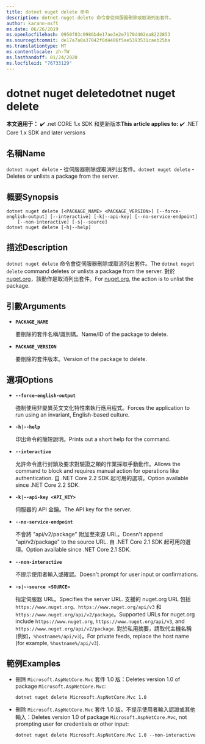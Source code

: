 ```yaml
---
title: dotnet nuget delete 命令
description: dotnet-nuget-delete 命令會從伺服器刪除或取消列出套件。
author: karann-msft
ms.date: 06/26/2019
ms.openlocfilehash: 0950f03c0986bde17ae3e2e7170d402ea8222853
ms.sourcegitcommit: de17a7a0a37042f0d4406f5ae5393531caeb25ba
ms.translationtype: MT
ms.contentlocale: zh-TW
ms.lasthandoff: 01/24/2020
ms.locfileid: "76733129"
---
```

# <a name="dotnet-nuget-delete"></a><span data-ttu-id="58ebc-103">dotnet nuget delete</span><span class="sxs-lookup"><span data-stu-id="58ebc-103">dotnet nuget delete</span></span>

<span data-ttu-id="58ebc-104">**本文適用于：** ✔️ .net CORE 1.x SDK 和更新版本</span><span class="sxs-lookup"><span data-stu-id="58ebc-104">**This article applies to:** ✔️ .NET Core 1.x SDK and later versions</span></span>

<!-- todo: uncomment when all CLI commands are reviewed
[!INCLUDE [topic-appliesto-net-core-all](../../../includes/topic-appliesto-net-core-all.md)]
-->

## <a name="name"></a><span data-ttu-id="58ebc-105">名稱</span><span class="sxs-lookup"><span data-stu-id="58ebc-105">Name</span></span>

<span data-ttu-id="58ebc-106">`dotnet nuget delete` - 從伺服器刪除或取消列出套件。</span><span class="sxs-lookup"><span data-stu-id="58ebc-106">`dotnet nuget delete` - Deletes or unlists a package from the server.</span></span>

## <a name="synopsis"></a><span data-ttu-id="58ebc-107">概要</span><span class="sxs-lookup"><span data-stu-id="58ebc-107">Synopsis</span></span>

```dotnetcli
dotnet nuget delete [<PACKAGE_NAME> <PACKAGE_VERSION>] [--force-english-output] [--interactive] [-k|--api-key] [--no-service-endpoint]
    [--non-interactive] [-s|--source]
dotnet nuget delete [-h|--help]
```

## <a name="description"></a><span data-ttu-id="58ebc-108">描述</span><span class="sxs-lookup"><span data-stu-id="58ebc-108">Description</span></span>

<span data-ttu-id="58ebc-109">`dotnet nuget delete` 命令會從伺服器刪除或取消列出套件。</span><span class="sxs-lookup"><span data-stu-id="58ebc-109">The `dotnet nuget delete` command deletes or unlists a package from the server.</span></span> <span data-ttu-id="58ebc-110">對於 [nuget.org](https://www.nuget.org/)，該動作是取消列出套件。</span><span class="sxs-lookup"><span data-stu-id="58ebc-110">For [nuget.org](https://www.nuget.org/), the action is to unlist the package.</span></span>

## <a name="arguments"></a><span data-ttu-id="58ebc-111">引數</span><span class="sxs-lookup"><span data-stu-id="58ebc-111">Arguments</span></span>

* **`PACKAGE_NAME`**

  <span data-ttu-id="58ebc-112">要刪除的套件名稱/識別碼。</span><span class="sxs-lookup"><span data-stu-id="58ebc-112">Name/ID of the package to delete.</span></span>

* **`PACKAGE_VERSION`**

  <span data-ttu-id="58ebc-113">要刪除的套件版本。</span><span class="sxs-lookup"><span data-stu-id="58ebc-113">Version of the package to delete.</span></span>

## <a name="options"></a><span data-ttu-id="58ebc-114">選項</span><span class="sxs-lookup"><span data-stu-id="58ebc-114">Options</span></span>

* **`--force-english-output`**

  <span data-ttu-id="58ebc-115">強制使用非變異英文文化特性來執行應用程式。</span><span class="sxs-lookup"><span data-stu-id="58ebc-115">Forces the application to run using an invariant, English-based culture.</span></span>

* **`-h|--help`**

  <span data-ttu-id="58ebc-116">印出命令的簡短說明。</span><span class="sxs-lookup"><span data-stu-id="58ebc-116">Prints out a short help for the command.</span></span>

* **`--interactive`**

  <span data-ttu-id="58ebc-117">允許命令進行封鎖及要求對驗證之類的作業採取手動動作。</span><span class="sxs-lookup"><span data-stu-id="58ebc-117">Allows the command to block and requires manual action for operations like authentication.</span></span> <span data-ttu-id="58ebc-118">自 .NET Core 2.2 SDK 起可用的選項。</span><span class="sxs-lookup"><span data-stu-id="58ebc-118">Option available since .NET Core 2.2 SDK.</span></span>

* **`-k|--api-key <API_KEY>`**

  <span data-ttu-id="58ebc-119">伺服器的 API 金鑰。</span><span class="sxs-lookup"><span data-stu-id="58ebc-119">The API key for the server.</span></span>

* **`--no-service-endpoint`**

  <span data-ttu-id="58ebc-120">不會將 "api/v2/package" 附加至來源 URL。</span><span class="sxs-lookup"><span data-stu-id="58ebc-120">Doesn't append "api/v2/package" to the source URL.</span></span> <span data-ttu-id="58ebc-121">自 .NET Core 2.1 SDK 起可用的選項。</span><span class="sxs-lookup"><span data-stu-id="58ebc-121">Option available since .NET Core 2.1 SDK.</span></span>

* **`--non-interactive`**

  <span data-ttu-id="58ebc-122">不提示使用者輸入或確認。</span><span class="sxs-lookup"><span data-stu-id="58ebc-122">Doesn't prompt for user input or confirmations.</span></span>

* **`-s|--source <SOURCE>`**

  <span data-ttu-id="58ebc-123">指定伺服器 URL。</span><span class="sxs-lookup"><span data-stu-id="58ebc-123">Specifies the server URL.</span></span> <span data-ttu-id="58ebc-124">支援的 nuget.org URL 包括 `https://www.nuget.org`、`https://www.nuget.org/api/v3` 和 `https://www.nuget.org/api/v2/package`。</span><span class="sxs-lookup"><span data-stu-id="58ebc-124">Supported URLs for nuget.org include `https://www.nuget.org`, `https://www.nuget.org/api/v3`, and `https://www.nuget.org/api/v2/package`.</span></span> <span data-ttu-id="58ebc-125">對於私用摘要，請取代主機名稱 (例如，`%hostname%/api/v3`)。</span><span class="sxs-lookup"><span data-stu-id="58ebc-125">For private feeds, replace the host name (for example, `%hostname%/api/v3`).</span></span>

## <a name="examples"></a><span data-ttu-id="58ebc-126">範例</span><span class="sxs-lookup"><span data-stu-id="58ebc-126">Examples</span></span>

* <span data-ttu-id="58ebc-127">刪除 `Microsoft.AspNetCore.Mvc` 套件 1.0 版：</span><span class="sxs-lookup"><span data-stu-id="58ebc-127">Deletes version 1.0 of package `Microsoft.AspNetCore.Mvc`:</span></span>

  ```dotnetcli
  dotnet nuget delete Microsoft.AspNetCore.Mvc 1.0
  ```

* <span data-ttu-id="58ebc-128">刪除 `Microsoft.AspNetCore.Mvc` 套件 1.0 版，不提示使用者輸入認證或其他輸入：</span><span class="sxs-lookup"><span data-stu-id="58ebc-128">Deletes version 1.0 of package `Microsoft.AspNetCore.Mvc`, not prompting user for credentials or other input:</span></span>

  ```dotnetcli
  dotnet nuget delete Microsoft.AspNetCore.Mvc 1.0 --non-interactive
  ```

